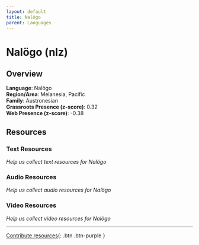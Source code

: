 ```yaml
---
layout: default
title: Nalögo
parent: Languages
---
```


# Nalögo (nlz)

## Overview

**Language**: Nalögo  
**Region/Area**: Melanesia, Pacific  
**Family**: Austronesian  
**Grassroots Presence (z-score)**: 0.32  
**Web Presence (z-score)**: -0.38  

## Resources

### Text Resources
*Help us collect text resources for Nalögo*

### Audio Resources
*Help us collect audio resources for Nalögo*

### Video Resources
*Help us collect video resources for Nalögo*

---

[Contribute resources](https://forms.office.com/e/1SfLJx3u1r){: .btn .btn-purple }
